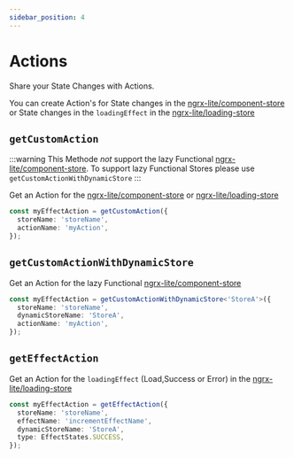 ```yaml
---
sidebar_position: 4
---
```


# Actions

Share your State Changes with Actions.

You can create Action's for State changes in the [ngrx-lite/component-store](/docs/api/component-store) or State changes in the `loadingEffect` in the [ngrx-lite/loading-store](/docs/api/component-loading-store#loadingeffect)

## `getCustomAction`

:::warning
This Methode _not_ support the lazy Functional [ngrx-lite/component-store](/docs/store-strategies/functional-store).
To support lazy Functional Stores please use `getCustomActionWithDynamicStore`
:::

Get an Action for the [ngrx-lite/component-store](/docs/api/component-store) or [ngrx-lite/loading-store](/docs/api/component-loading-store)

```ts title="effect.action.ts"
const myEffectAction = getCustomAction({
  storeName: 'storeName',
  actionName: 'myAction',
});
```

## `getCustomActionWithDynamicStore`

Get an Action for the lazy Functional [ngrx-lite/component-store](/docs/store-strategies/functional-store)

```ts title="effect.action.ts"
const myEffectAction = getCustomActionWithDynamicStore<'StoreA'>({
  storeName: 'storeName',
  dynamicStoreName: 'StoreA',
  actionName: 'myAction',
});
```

## `getEffectAction`

Get an Action for the `loadingEffect` (Load,Success or Error) in the [ngrx-lite/loading-store](/docs/api/component-loading-store#loadingeffect)

```ts title="effect.action.ts"
const myEffectAction = getEffectAction({
  storeName: 'storeName',
  effectName: 'incrementEffectName',
  dynamicStoreName: 'StoreA',
  type: EffectStates.SUCCESS,
});
```
